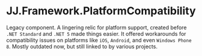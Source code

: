 ﻿JJ.Framework.PlatformCompatibility
==================================

Legacy component. A lingering relic for platform support, created before `.NET Standard` and `.NET 5` made things easier. It offered workarounds for compatibility issues on platforms like `iOS`, `Android`, and even `Windows Phone 8`. Mostly outdated now, but still linked to by various projects.